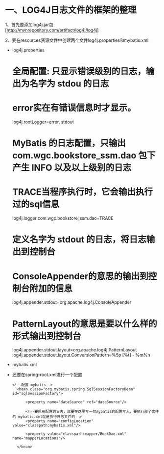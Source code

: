# 一、LOG4J日志文件的框架的整理
    
   1、首先要添加log4j.jar包   
   [http://mvnrepository.com/artifact/log4j/log4j] 
     
   2、要在resources资源文件中创建两个文件log4j.properties和mybatis.xml
      
   * log4j.properties
    
      
      # 全局配置: 只显示错误级别的日志，输出为名字为 stdou 的日志
      # error实在有错误信息时才显示。
      log4j.rootLogger=error, stdout
      
      # MyBatis 的日志配置，只输出 com.wgc.bookstore_ssm.dao 包下产生 INFO 以及以上级别的日志
      # TRACE当程序执行时，它会输出执行过的sql信息
      log4j.logger.com.wgc.bookstore_ssm.dao=TRACE
      
      # 定义名字为 stdout 的日志，将日志输出到控制台
      # ConsoleAppender的意思的输出到控制台附加的信息
      log4j.appender.stdout=org.apache.log4j.ConsoleAppender
      # PatternLayout的意思是要以什么样的形式输出到控制台
      log4j.appender.stdout.layout=org.apache.log4j.PatternLayout
      log4j.appender.stdout.layout.ConversionPattern=%5p [%t] - %m%n
     
   * mybatis.xml
   
   
      <?xml version="1.0" encoding="UTF-8" ?>
      <!DOCTYPE configuration PUBLIC "-//mybatis.org//DTD Config 3.0//EN" "http://mybatis.org/dtd/mybatis-3-config.dtd">
      <configuration>
          <settings>
              <setting name="logImpl" value="LOG4J"/>
          </settings>
      </configuration>
      
   
   * 还要在spring-root.xml进行一个配置
   
       
         <!--配置 mybatis-->
           <bean class="org.mybatis.spring.SqlSessionFactoryBean" id="sqlSessionFactory">
       
               <property name="dataSource" ref="dataSource"/>
               
               <!--要启用配置的日志，就要在这里写一句mybatis的配置写入，要执行那个文件的 mybatis.xml就是执行日志文件的-->
               <property name="configLocation" value="classpath:mybatis.xml"/>
       
               <property value="classpath:mapper/BookDao.xml" name="mapperLocations"/>
       
           </bean>